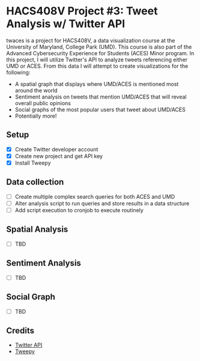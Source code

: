 # HACS408V Project #3: Tweet Analysis w/ Twitter API
twaces is a project for HACS408V, a data visualization course at the University of Maryland, College Park (UMD). This course is also part of the Advanced Cybersecurity Experience for Students (ACES) Minor program. In this project, I will utilize Twitter's API to analyze tweets referencing either UMD or ACES. From this data I will attempt to create visualizations for the following:
* A spatial graph that displays where UMD/ACES is mentioned most around the world
* Sentiment analysis on tweets that mention UMD/ACES that will reveal overall public opinions
* Social graphs of the most popular users that tweet about UMD/ACES
* Potentially more!
## Setup
- [x] Create Twitter developer account
- [x] Create new project and get API key
- [x] Install Tweepy
## Data collection
- [ ] Create multiple complex search queries for both ACES and UMD
- [ ] Alter analysis script to run queries and store results in a data structure
- [ ] Add script execution to cronjob to execute routinely
## Spatial Analysis
- [ ] TBD
## Sentiment Analysis
- [ ] TBD
## Social Graph
- [ ] TBD
## Credits
* [Twitter API](https://developer.twitter.com/en/docs.html)
* [Tweepy](http://www.tweepy.org/)
